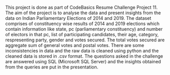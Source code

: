 This project is done as part of CodeBasics Resume Challenge Project 11.
The aim of the project is to analyse the data and present insights from the data on Indian Parliamentary Elections of 2014 and 2019.
The dataset comprises of constituency wise results of 2014 and 2019 elections which contain information like state, pc (parliamentary constituency) and number of electors in that pc, list of participating candidates, their age, category, respresenting party, gender and votes secured. The total votes secured are aggregate sum of general votes and postal votes. 
There are some inconsistencies in data and the raw data is cleaned using python and the cleaned data is stored in .csv format.
The questions asked in the challenge are answered using SQL (Microsoft SQL Server) and the insights obtained from the queries are put in the presentation.
